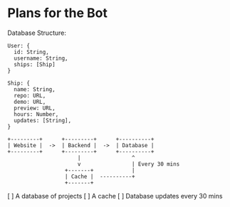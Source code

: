 # Plans for the Bot

Database Structure:
```
User: {
  id: String,
  username: String,
  ships: [Ship]
}

Ship: {
  name: String,
  repo: URL,
  demo: URL,
  preview: URL,
  hours: Number,
  updates: [String],
}
```

```
+---------+      +---------+      +----------+
| Website |  ->  | Backend |  ->  | Database |
+---------+      +---------+      +----------+
                      |                ^
                      v                | Every 30 mins
                  +-------+            |
                  | Cache |  ----------+
                  +-------+
```


[ ] A database of projects
[ ] A cache
[ ] Database updates every 30 mins 
